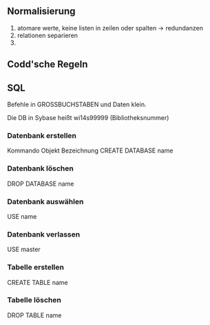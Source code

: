 ## Normalisierung
1. atomare werte, keine listen in zeilen oder spalten -> redundanzen
2. relationen separieren
3.

## Codd'sche Regeln

## SQL

Befehle in GROSSBUCHSTABEN und Daten klein.

Die DB in Sybase heißt wi14s99999 (Bibliotheksnummer)

### Datenbank erstellen

Kommando Objekt Bezeichnung
CREATE DATABASE name

### Datenbank löschen

DROP DATABASE name

### Datenbank auswählen

USE name

### Datenbank verlassen

USE master

### Tabelle erstellen

CREATE TABLE name

### Tabelle löschen

DROP TABLE name


